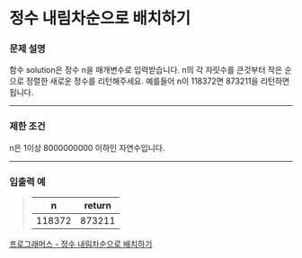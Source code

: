 # 정수 내림차순으로 배치하기

### 문제 설명

함수 solution은 정수 n을 매개변수로 입력받습니다. n의 각 자릿수를 큰것부터 작은 순으로 정렬한 새로운 정수를 리턴해주세요. 예를들어 n이 118372면 873211을 리턴하면 됩니다.

---

### 제한 조건

n은 1이상 8000000000 이하인 자연수입니다.

---

### 입출력 예

> | n      | return |
> | ------ | ------ |
> | 118372 | 873211 |

[프로그래머스 - 정수 내림차순으로 배치하기](https://programmers.co.kr/learn/courses/30/lessons/12933)
